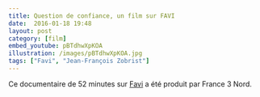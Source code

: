 ```yaml
---
title: Question de confiance, un film sur FAVI
date:  2016-01-18 19:48
layout: post
category: [film]
embed_youtube: pBTdhwXpKOA
illustration: /images/pBTdhwXpKOA.jpg
tags: ["Favi", "Jean-François Zobrist"]
---
```




Ce documentaire de 52 minutes sur <a href="/favi/">Favi</a> a été produit par France 3 Nord.
